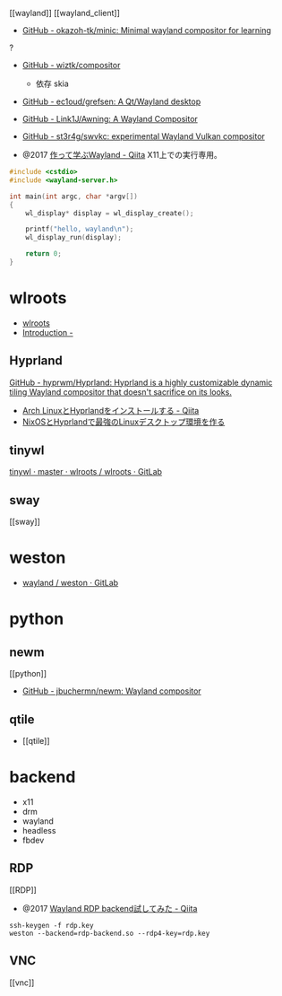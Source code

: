 [[wayland]]
[[wayland_client]]

- [GitHub - okazoh-tk/minic: Minimal wayland compositor for learning](https://github.com/okazoh-tk/minic)

?
- [GitHub - wiztk/compositor](https://github.com/wiztk/compositor)
	- 依存 skia
- [GitHub - ec1oud/grefsen: A Qt/Wayland desktop](https://github.com/ec1oud/grefsen)
- [GitHub - Link1J/Awning: A Wayland Compositor](https://github.com/Link1J/Awning)
- [GitHub - st3r4g/swvkc: experimental Wayland Vulkan compositor](https://github.com/st3r4g/swvkc)

- @2017 [作って学ぶWayland - Qiita](https://qiita.com/maueki/items/34323b2762e3c3342c51)
	X11上での実行専用。

```c
#include <cstdio>
#include <wayland-server.h>

int main(int argc, char *argv[])
{
    wl_display* display = wl_display_create();

    printf("hello, wayland\n");
    wl_display_run(display);

    return 0;
}
```

# wlroots
- [wlroots](https://github.com/swaywm/wlroots)
- [Introduction -](https://way-cooler.org/book/wayland_introduction.html)

## Hyprland
[GitHub - hyprwm/Hyprland: Hyprland is a highly customizable dynamic tiling Wayland compositor that doesn't sacrifice on its looks.](https://github.com/hyprwm/Hyprland)

- [Arch LinuxとHyprlandをインストールする - Qiita](https://qiita.com/k0kubun/items/f80817d34a3eba5122bc#nvidia%E7%94%A8%E3%81%AE%E5%AF%BE%E5%BF%9C)
- [NixOSとHyprlandで最強のLinuxデスクトップ環境を作る](https://zenn.dev/asa1984/scraps/e4d8b9947d8351)

## tinywl
[tinywl · master · wlroots / wlroots · GitLab](https://gitlab.freedesktop.org/wlroots/wlroots/-/tree/master/tinywl)

## sway
[[sway]]

# weston
- [wayland / weston · GitLab](https://gitlab.freedesktop.org/wayland/weston)

# python
## newm
[[python]]
- [GitHub - jbuchermn/newm: Wayland compositor](https://github.com/jbuchermn/newm)

## qtile
- [[qtile]]

# backend

-   x11
-   drm
-   wayland
-   headless
-   fbdev

## RDP
[[RDP]]
- @2017 [Wayland RDP backend試してみた - Qiita](https://qiita.com/junjihashimoto@github/items/2c37ee557360a6459926)

```
ssh-keygen -f rdp.key
weston --backend=rdp-backend.so --rdp4-key=rdp.key
```

## VNC
[[vnc]]
